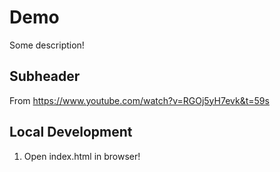 # Demo

Some description!

## Subheader

From https://www.youtube.com/watch?v=RGOj5yH7evk&t=59s

## Local Development

1. Open index.html in browser!